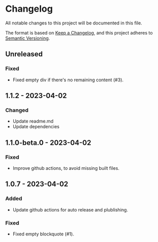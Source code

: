 # Changelog

All notable changes to this project will be documented in this file.

The format is based on [Keep a Changelog](https://keepachangelog.com/en/1.0.0/),
and this project adheres to [Semantic Versioning](https://semver.org/spec/v2.0.0.html).

## Unreleased

### Fixed

- Fixed empty div if there's no remaining content (#3).

## 1.1.2 - 2023-04-02

### Changed

- Update readme.md
- Update dependencies

## 1.1.0-beta.0 - 2023-04-02

### Fixed

- Improve github actions, to avoid missing built files.

## 1.0.7 - 2023-04-02

### Added

- Update github actions for auto release and plublishing.

### Fixed

- Fixed empty blockquote (#1).
